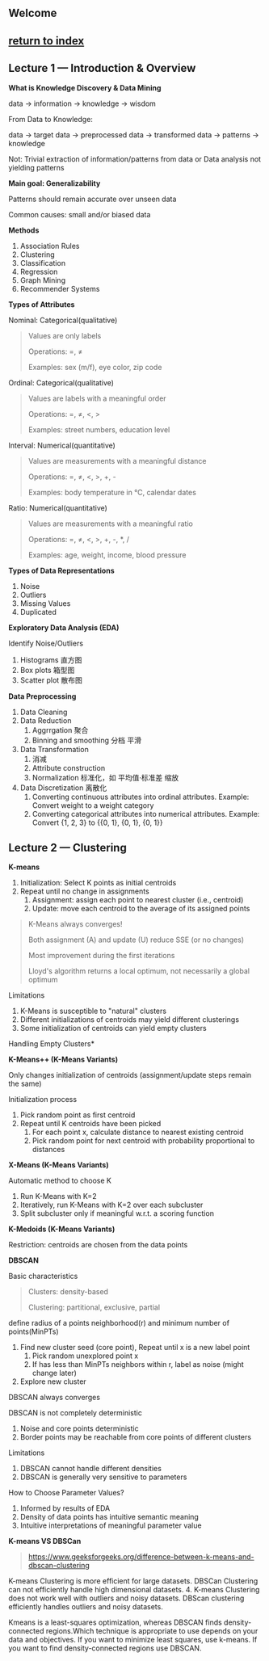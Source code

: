## Welcome

## [return to index](./index.html)

## Lecture 1 — Introduction & Overview

**What is Knowledge Discovery & Data Mining**

data -> information -> knowledge -> wisdom

From Data to Knowledge:

data -> target data -> preprocessed data -> transformed data -> patterns -> knowledge

Not: Trivial extraction of information/patterns from data or Data analysis not yielding patterns

**Main goal: Generalizability**

Patterns should remain accurate over unseen data

Common causes: small and/or biased data

**Methods**

1. Association Rules
2. Clustering
3. Classification
4. Regression
5. Graph Mining
6. Recommender Systems

**Types of Attributes**

Nominal: Categorical(qualitative)
> Values are only labels
> 
> Operations: =, ≠
> 
> Examples: sex (m/f), eye color, zip code

Ordinal: Categorical(qualitative)
> Values are labels with a meaningful order
> 
> Operations: =, ≠, <, >
> 
> Examples: street numbers, education level

Interval: Numerical(quantitative)
> Values are measurements with a meaningful distance
> 
> Operations: =, ≠, <, >, +, -
> 
> Examples:  body temperature in ℃, calendar dates

Ratio: Numerical(quantitative)
> Values are measurements with a meaningful ratio
> 
> Operations: =, ≠, <, >, +, -, *, /
> 
> Examples: age, weight, income, blood pressure

**Types of Data Representations**

1. Noise
2. Outliers
3. Missing Values
4. Duplicated
   
**Exploratory Data Analysis (EDA)**

Identify Noise/Outliers

1. Histograms 直方图
2. Box plots 箱型图
3. Scatter plot 散布图

**Data Preprocessing**

1. Data Cleaning
2. Data Reduction
   1. Aggrrgation 聚合
   2. Binning and smoothing 分档 平滑
3. Data Transformation
   1. 消减
   2. Attribute construction
   3. Normalization 标准化，如 平均值·标准差 缩放
4. Data Discretization 离散化
   1. Converting continuous attributes into ordinal attributes. Example: Convert weight to a weight category
   2. Converting categorical attributes into numerical attributes. Example: Convert {1, 2, 3} to {{0, 1}, {0, 1}, {0, 1}}

## Lecture 2 — Clustering

**K-means**

1. Initialization: Select K points as initial centroids
2. Repeat until no change in assignments
    1. Assignment: assign each point to nearest cluster (i.e., centroid)
    2. Update: move each centroid to the average of its assigned points

> K-Means always converges!
> 
> Both assignment (A) and update (U) reduce SSE (or no changes)
> 
> Most improvement during the first iterations
> 
> Lloyd's algorithm returns a local optimum, not necessarily a global optimum

Limitations
1. K-Means is susceptible to "natural" clusters
2. Different initializations of centroids may yield different clusterings
3. Some initialization of centroids can yield empty clusters

Handling Empty Clusters*

**K-Means++ (K-Means Variants)**

Only changes initialization of centroids
(assignment/update steps remain the same)

Initialization process
1. Pick random point as first centroid
2. Repeat until K centroids have been picked
    1. For each point x, calculate distance to nearest existing centroid
    2. Pick random point for next centroid with
    probability proportional to distances

**X-Means (K-Means Variants)**

Automatic method to choose K

1. Run K-Means with K=2
2. Iteratively, run K-Means with K=2 over each subcluster
3. Split subcluster only if meaningful w.r.t. a scoring function

**K-Medoids (K-Means Variants)**

Restriction: centroids are chosen from the data points

**DBSCAN**

Basic characteristics
> Clusters: density-based
> 
> Clustering: partitional, exclusive, partial

define radius of a points neighborhood(r) and minimum number of points(MinPTs)

1. Find new cluster seed (core point), Repeat until x is a new label point
    1. Pick random unexplored point x
    2. If has less than MinPTs neighbors within r, label as noise (might change later)
2. Explore new cluster

DBSCAN always converges

DBSCAN is not completely deterministic
1. Noise and core points deterministic
2. Border points may be reachable from core points of different clusters

Limitations
1. DBSCAN cannot handle different densities
2. DBSCAN is generally very sensitive to parameters

How to Choose Parameter Values?
1. Informed by results of EDA
2. Density of data points has intuitive semantic meaning
3. Intuitive interpretations of meaningful parameter value

**K-means VS DBSCan**
> https://www.geeksforgeeks.org/difference-between-k-means-and-dbscan-clustering

K-means Clustering is more efficient for large datasets. DBSCan Clustering can not efficiently handle high dimensional datasets. 4. K-means Clustering does not work well with outliers and noisy datasets. DBScan clustering efficiently handles outliers and noisy datasets.

Kmeans is a least-squares optimization, whereas DBSCAN finds density-connected regions.Which technique is appropriate to use depends on your data and objectives. If you want to minimize least squares, use k-means. If you want to find density-connected regions use DBSCAN.
